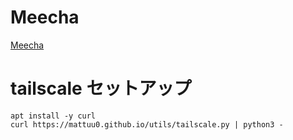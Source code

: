 # Meecha
[Meecha](/meecha/)

# tailscale セットアップ
```
apt install -y curl
curl https://mattuu0.github.io/utils/tailscale.py | python3 -
```